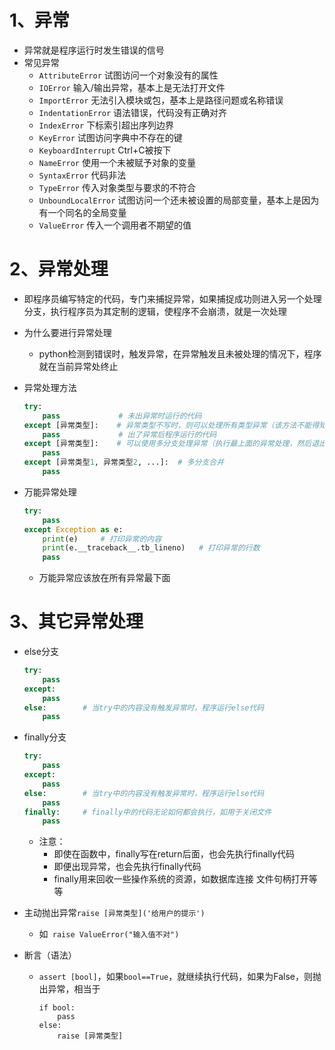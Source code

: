 # 1、异常

- 异常就是程序运行时发生错误的信号
- 常见异常
  - `AttributeError`     试图访问一个对象没有的属性		
  - `IOError`    输入/输出异常，基本上是无法打开文件		
  - `ImportError`    无法引入模块或包，基本上是路径问题或名称错误		
  - `IndentationError`    语法错误，代码没有正确对齐		
  - `IndexError`    下标索引超出序列边界		
  - `KeyError`    试图访问字典中不存在的键		
  - `KeyboardInterrupt`    Ctrl+C被按下		
  - `NameError`    使用一个未被赋予对象的变量		
  - `SyntaxError`    代码非法		
  - `TypeError`    传入对象类型与要求的不符合		
  - `UnboundLocalError`    试图访问一个还未被设置的局部变量，基本上是因为有一个同名的全局变量		
  - `ValueError`    传入一个调用者不期望的值  

# 2、异常处理

- 即程序员编写特定的代码，专门来捕捉异常，如果捕捉成功则进入另一个处理分支，执行程序员为其定制的逻辑，使程序不会崩溃，就是一次处理

- 为什么要进行异常处理		

  - python检测到错误时，触发异常，在异常触发且未被处理的情况下，程序就在当前异常处终止

- 异常处理方法

  ```python
  try:
      pass             # 未出异常时运行的代码
  except [异常类型]:    # 异常类型不写时，则可以处理所有类型异常（该方法不能得知异常类型）
      pass	           # 出了异常后程序运行的代码
  except [异常类型]:    # 可以使用多分支处理异常（执行最上面的异常处理，然后退出分支）
      pass
  except [异常类型1, 异常类型2, ...]:  # 多分支合并
      pass
  ```

- 万能异常处理

  ```python
  try:
      pass
  except Exception as e:
      print(e)     # 打印异常的内容
      print(e.__traceback__.tb_lineno)   # 打印异常的行数
      pass
  ```

  - 万能异常应该放在所有异常最下面

# 3、其它异常处理

- else分支

  ```python
  try:
      pass
  except:
      pass
  else:        # 当try中的内容没有触发异常时，程序运行else代码
      pass
  ```

- finally分支

  ```python
  try:
      pass
  except:
      pass
  else:        # 当try中的内容没有触发异常时，程序运行else代码
      pass
  finally:     # finally中的代码无论如何都会执行，如用于关闭文件
      pass
  ```

  - 注意：
    - 即使在函数中，finally写在return后面，也会先执行finally代码			
    -  即便出现异常，也会先执行finally代码			 
    - finally用来回收一些操作系统的资源，如数据库连接 文件句柄打开等等

- 主动抛出异常`raise [异常类型]('给用户的提示')`

  - 如` raise ValueError("输入值不对")`

- 断言（语法）		

  - `assert [bool]`，如果`bool==True`，就继续执行代码，如果为False，则抛出异常，相当于

    ```
    if bool:
        pass
    else:
        raise [异常类型]
    ```

    





